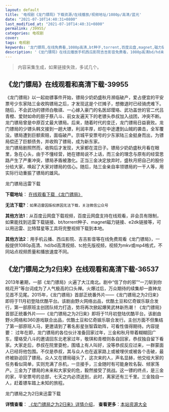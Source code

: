 ```yaml
---
layout: default
title: '电视剧《龙门镖局》下载资源/在线播放/视频地址/1080p/高清/蓝光'
date: "2021-07-10T14:40:31+0800"
last_modified_at: "2021-07-10T14:40:31+0800"
permalink: /39955/
categories: 电视剧
cover:
tags: 电视剧
keywords: '龙门镖局,在线免费看,1080p高清,bt种子,torrent,百度云盘,magnet,磁力链,迅雷下载资源'
description: '《龙门镖局》在线云播放手机西瓜影院吉吉影音免费看，1080p高清bd/hd未删减完整版和tc抢先枪版，mkv/mp4格式，附带bt/torrent种子、magnet/磁力链、百度云盘、网盘资源迅雷下载链接'
---
```


>内容采集生成，如果链接失效，多试几个。


## 《龙门镖局》在线观看和高清下载-39955

《龙门镖局》以一起劫镖事件开始，镖局少奶奶盛秋月濒临破产，爱占便宜的平安票号少东家陆三金收购镖局之后，才发现这是个烂摊子，想撤退时已经骑虎难下。随后，不会武功的镖师白敬祺、一心嫁入豪门的名医邱璎珞、武功盖世的官二代吕青橙、爱财如命的厨子蔡八斗、前女友遍天下的老镖头恭叔加入战团，冲突不断。<br />龙门镖局曾是中原百丈最大镖局。后来，随着时代的变迁，龙门镖局日益衰败。龙门镖局的少镖头韩文接到一趟大镖，利润丰厚，却在中途遭到山贼的袭击，全军覆没。镖局遭到巨额索赔，面临破产。京城平安票号的少东家陆三金挺身而出，为镖局偿还了巨额债务，并收购了镖局，成为新东家。<br />龙门镖局剧照然而，收购后才发现，大家都在混日子。镖局少奶奶盛秋月看在眼里，急在心头，由于不懂经营，她在镖局说不上话，而三金的理念与原有的经营思路产生了严重冲突，镖局矛盾被激化。正当三金决定放弃时，盛秋月把自己的股份分给大家，唤起了大家对镖局的信心。随后，陆三金亲自率领镖局的一干人等，用实际行动重振了镖局的雄风。</p>


龙门镖局迅雷下载

**下载地址**： [在线观看下载 《龙门镖局》](https://www.993dy.com//vod-detail-id-12344.html) 


**无法下载?**：`如果迅雷因版权原因无法下载，关注微信公众号 `

**其他方法1**：从百度云网盘下载视频，百度云网盘支持在线观看，非会员有限制，如果能找到迅雷下载链接、bt/torrent种子、magnet磁力链接、e2dk链接等，可以用迅雷、比特彗星等工具将完整视频下载到本地。

**其他方法2**：用手机云播、西瓜影院、吉吉影音等在线免费观看《龙门镖局》，一般提供1080p高清、hd/bd高清视频、tc抢先版视频，视频为mkv或mp4格式，不同站点视频质量和播放速度不同。


## 《龙门镖局之为2归来》在线观看和高清下载-36537

2013年暑期，一部《龙门镖局》火遍了大江南北。剧中“信了你的邪”“一刀斩到你桃花开”等台词成为了人气极高的口头禅。火爆过后，万众期待的续集却一直神龙见首不见尾。2015年，《龙门镖局》首部正统番外片——《龙门镖局之为2归来》即将于11月初登陆优酷平台。该剧由野火网络出品，优酷土豆和亿奇娱乐联合发行，第一部原班主创团队倾力打造，势将再次掀起爆笑武林新热潮！《龙门镖局》首部正统番外片——《龙门镖局之为2归来》即将于11月初登陆优酷平台。该剧由野火网络和360游戏联合出品，优酷土豆和亿奇娱乐联合发行。主创方面不但集结了第一部原班人马，更邀请到了著名影星张智霖助阵，可看性值得期待。内容提要： 过年在即，龙门镖局的各位伙计准备回家过年，三金和秋月带着糊糊回广东，璎珞受八斗的邀请回东北老家过年，敬琪和青橙则各自回家，恭叔独自留下看家。大家走后，恭叔在院里耍枪，围墙上有人叫好，没等恭叔反应过来，一群蒙面人已经将他包围。不仅是恭叔，其与众人也在返家路上或被埋伏或被各个击破，最终被胁迫回了镖局。众人又在镖局碰头了，这次来的人，声名显赫，他交给大家的任务看似简单，实则充满了杀机，一旦接手，三金随时有可能身败名裂、倾家荡产。三金为了镖局的未来和大家安的危，毅然接受了挑战。这一镖的终点，是三金的家，平安票号的总部，七天之内必须送到，此时，离家还有三千里。三金独自一人，赶着镖车踏上未知的旅程。


龙门镖局之为2归来迅雷下载

**详情查看**： [《龙门镖局之为2归来》详情介绍](/movie/36537/)， **查看更多**：[本站资源大全](/movie/t/all/)


